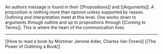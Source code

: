 An authors message is found in their [[Propositions]] and [[Arguments]]. A proposition is nothing more than opinion unless supported by reason. Outlining and interpretation meet at this level. One works down to arguments through outline and up to propositions through [[Coming to Terms]]. This is where the heart of the communication lives. 


---

[[How to read a book by Mortimer Jerome Adler, Charles Van Doren]]
[[The Power of Outlining a Book]]